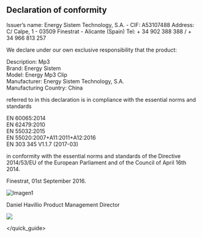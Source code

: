 ## Declaration of conformity

Issuer’s name: Energy Sistem Technology, S.A. - CIF: A53107488
Address: C/ Calpe, 1 - 03509 Finestrat - Alicante (Spain)
Tel: + 34 902 388 388  / + 34 966 813 257

We declare under our own exclusive responsibility that the product:

Description: Mp3 <br/>
Brand: Energy Sistem <br/>
Model: Energy Mp3 Clip <br/>
Manufacturer: Energy Sistem Technology, S.A. <br/>
Manufacturing Country:  China <br/>

referred to in this declaration is in compliance with the essential norms and standards

EN 60065:2014<br/>
EN 62479:2010 <br/>
EN 55032:2015<br/>
EN 55020:2007+A11:2011+A12:2016<br/>
EN 303 345 V1.1.7 (2017-03)<br/>

in conformity with the essential norms and standards of the Directive 2014/53/EU of the European Parliament and of the Council of April 16th 2014.

Finestrat, 01st September 2016.

![Imagen1](http://static.energysistem.com/images/manuals/42178/574c726744d98.jpg)

Daniel Havillio
Product Management Director

![](http://static.energysistem.com/images/manuals/39052/54887c2a4f567.jpg)

</quick_guide>
